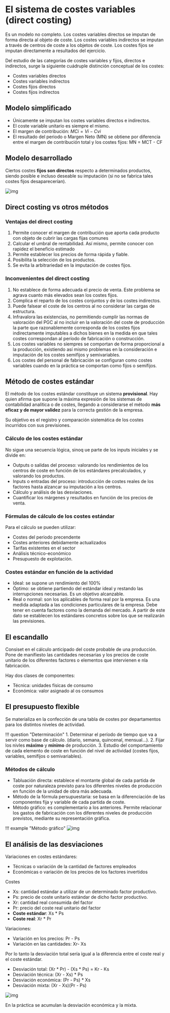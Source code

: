 # El sistema de costes variables (direct costing)

Es un modelo no completo. Los costes variables directos se imputan de forma directa al objeto de coste. Los costes variables indirectos se imputan a través de centros de coste a los objetos de coste. Los costes fijos se imputan directamente a resultados del ejercicio.

Del estudio de las categorías de costes variables y fijos, directos e indirectos, surge la siguiente cuádruple distinción conceptual de los costes:

- Costes variables directos
- Costes variables indirectos
- Costes fijos directos
- Costes fijos indirectos

## Modelo simplificado

- Únicamente se imputan los costes variables directos e indirectos.
- El coste variable unitario es siempre el mismo.
- El margen de contribución: $MCi=Vi-Cvi$
- El resultado del periodo o Margen Neto (MN) se obtiene por diferencia entre el margen de contribución total y los costes fijos: MN = MCT - CF

## Modelo desarrollado

Ciertos costes **fijos son directos** respecto a determinados productos, siendo posible e incluso deseable su imputación (si no se fabrica tales costes fijos desaparecerían).

![img](../images/tema-8/teoria/tabla-1.png)

## Direct costing vs otros métodos

### Ventajas del direct costing

1. Permite conocer el margen de contribución que aporta cada producto con objeto de cubrir las cargas fijas comunes
2. Calcular el umbral de rentabilidad. Así mismo, permite conocer con rapidez el beneficio estimado
3. Permite establecer los precios de forma rápida y fiable.
4. Posibilita la selección de los productos.
5. Se evita la arbitrariedad en la imputación de costes fijos.

### Inconvenientes del direct costing

1. No establece de forma adecuada el precio de venta. Este problema se agrava cuanto más elevados sean los costes fijos.
2. Complica el reparto de los costes conjuntos y de los costes indirectos.
3. Puede falsear el coste de los centros al no considerar las cargas de estructura.
4. Infravalora las existencias, no permitiendo cumplir las normas de valoración del PGC al no incluir en la valoración del coste de producción la parte que razonablemente corresponda de los costes fijos indirectamente imputables a dichos bienes en la medida en que tales costes correspondan al período de fabricación o construcción.
5. Los costes variables no siempres se comportan de forma proporcional a la producción, existiendo así mismo problemas en la consideración e imputación de los costes semifijos y semivariables.
6. Los costes del personal de fabricación se configuran como costes variables cuando en la práctica se comportan como fijos o semifijos.

## Método de costes estándar

El método de los costes estándar constituye un sistema **provisional**. Hay quien afirma que supone la máxima expresión de los sistemas de contabilidad analítica o de costes, llegando a considerarse el método **más eficaz y de mayor validez** para la correcta gestión de la empresa.

Su objetivo es el registro y comparación sistemática de los costes incurridos con sus previsiones.

### Cálculo de los costes estándar

No sigue una secuencia lógica, sinoq ue parte de los inputs iniciales y se divide en:

- Outputs o salidas del proceso: valorando los rendimientos de los centros de coste en función de los estándares precalculados, y valorando los productos.
- Inputs o entradas del proceso: introducción de costes reales de los factores hasta alzancar su imputación a los centros.
- Cálculo y análisis de las desviaciones.
- Cuantificar los márgenes y resultados en función de los precios de venta.

### Fórmulas de cálculo de los costes estándar

Para el cálculo se pueden utilizar:

- Costes del periodo precendente
- Costes anteriores debidamente actualizados
- Tarifas existentes en el sector
- Análisis técnico-económico
- Presupuesto de explotación.

### Costes estándar en función de la actividad

- Ideal: se supone un rendimiento del 100%
- Óptimo: se obtiene partiendo del estándar ideal y restando las interrupciones necesarias. Es un objetivo alcanzable.
- Real o normal: son los aplicables de forma real por la empresa. Es una medida adaptada a las condiciones particulares de la empresa. Debe tener en cuenta factores como la demanda del mercado. A partir de este dato se establecen los estándares concretos sobre los que se realizarán las previsiones.

## El escandallo

Consiset en el cálculo anticipado del coste probable de una producción. Pone de manifiesto las cantidades necesarias y los precios de coste unitario de los diferentes factores o elementos que intervienen e nla fabricación.

Hay dos clases de componentes:

- Técnica: unidades físicas de consumo
- Económica: valor asignado al os consumos

## El presupuesto flexible

Se materializa en la confección de una tabla de costes por departamentos para los distintos niveles de actividad.

!!! question "Determinación"
    1. Determinar el período de tiempo que va a servir como base de cálculo. (diario, semana, quincenal, mensual...).
    2. Fijar los nivles **máximo** y **mínimo** de producción.
    3. Estudio del comportamiento de cada elemento de coste en función del nivel de actividad (costes fijos, variables, semifijos o semivariables).

### Métodos de cálculo

- Tabluación directa: establece el montante global de cada partida de coste por naturaleza previsto para los diferentes niveles de producción en función de la unidad de obra más adecuada.
- Método de la fórmula persupuestaria: se basa en la diferenciación de las componentes fija y variable de cada partida de coste.
- Método gráfico: es complementario a los anteriores. Permite relacionar los gastos de fabricación con los diferentes niveles de producción previstos, mediante su representación gráfica.

!!! example "Método gráfico"
    ![img](../images/tema-8/teoria/metodo-grafico.png)

## El análisis de las desviaciones

Variaciones en costes estándares:

- Técnicas o variación de la cantidad de factores empleados
- Económicas o variación de los precios de los factores invertidos

Costes

- Xs: cantidad estándar a utilizar de un determinado factor productivo.
- Ps: precio de coste unitario estándar de dicho factor productivo.
- Xr: cantidad real consumida del factor
- Pr: precio del coste real unitario del factor
- **Coste estándar**: Xs * Ps
- **Coste real**: Xr * Pr

Variaciones:

- Variación en los precios: Pr - Ps
- Variación en las cantidades: Xr- Xs

Por lo tanto la desviación total sería igual a la diferencia entre el coste real y el coste estándar.

- Desviación total: (Xr \* Pr) - (Xs \* Ps) = Kr - Ks
- Desviación técnica: (Xr - Xs) * Ps
- Desviación económica: (Pr - Ps) * Xs
- Desviación mixta: (Xr - Xs)(Pr - Ps)

![img](../images/tema-8/teoria/desviaciones.png)

En la práctica se acumulan la desviación económica y la mixta.
